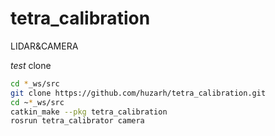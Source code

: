 # tetra_calibration
LIDAR&amp;CAMERA

*test*
clone
```bash 
cd *_ws/src
git clone https://github.com/huzarh/tetra_calibration.git
cd ~*_ws/src
catkin_make --pkg tetra_calibration
rosrun tetra_calibrator camera

```